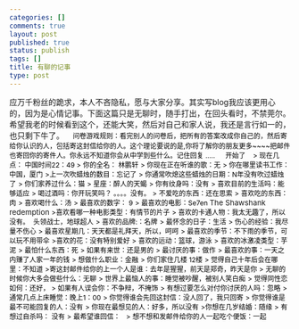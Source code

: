 ```yaml
--- 
categories: []
comments: true
layout: post
published: true
status: publish
tags: []
title: 有聊的记事
type: post
---
```

<div id="msgcns!3725CC0EE38B1F6!2000" class="bvMsg">应万千粉丝的跪求，本人不吝隐私，愿与大家分享。其实写blog我应该更用心的，因为是心情记事。下面这篇只是无聊时，随手打出，在回头看时，不禁莞尔。希望我老的时候看到这个，还能大笑，然后对自己和家人说，我还是言行如一的，也只剩下牛了。
		 
 <span style="color:black;font-size:9pt;">问卷游戏规则：看完别人的问卷后，把所有的答案改成你自己的，然后寄给你认识的人，包括寄这封信给你的人。这个理论要说的是,你将了解你的朋友更多~~~~把邮件也寄回你的寄件人。你永远不知道你会从中学到些什么。记住回复 .....  </span>
		 
 <span style="color:black;font-size:9pt;">开始了    </span>
		<span style="color:black;font-size:9pt;">> 现在几点：
			中国时间22：49 </span>
		<span style="color:black;font-size:9pt;">> 你的全名：
			林鹏轩</span>
		<span style="color:black;font-size:9pt;">> 你现在正在听谁的歌：无</span>
		<span style="color:black;font-size:9pt;">> 你在哪里读书工作：中国，厦门</span>
		<span style="color:black;font-size:9pt;">>上一次吹蜡烛的数目：忘记了</span>
		<span style="color:black;font-size:9pt;">> 你通常吹熄这些蜡烛的日期：N年没有吹过蜡烛了</span>
		<span style="color:black;font-size:9pt;">> 你们家养过什么：猫</span>
		<span style="color:black;font-size:9pt;">> 星座：醉人的天蝎</span>
		<span style="color:black;font-size:9pt;">> 你有纹身吗：没有</span>
		<span style="color:black;font-size:9pt;">> 喜欢目前的生活吗：能够适应</span>
		<span style="color:black;font-size:9pt;">> 喝过酒吗：你开玩笑吗？
			。。。。没有。</span>
		<span style="color:black;font-size:9pt;">> 不爱吃的东西：还在思索</span>
		<span style="color:black;font-size:9pt;">> 喜欢吃的东西：肉</span>
		<span style="color:black;font-size:9pt;">> 喜欢喝什么：汤</span>
		<span style="color:black;font-size:9pt;">> 最喜欢的数字： 9</span>
		<span style="color:black;font-size:9pt;">> 最喜欢的电影：Se7en </span><span style="font-size:10pt;">The Shawshank redemption </span><span style="font-size:12pt;">
			</span><span style="color:black;font-size:9pt;">>喜欢看哪一种电影类型：有情节的片子</span>
		<span style="color:black;font-size:9pt;">> 喜欢的卡通人物：我太无趣了，所以没有。  头领战士，地球超人</span>
		<span style="color:black;font-size:9pt;">> 喜欢的品牌:：名牌</span>
		<span style="color:black;font-size:9pt;">> 最怀念的日子：生活</span>
		<span style="color:black;font-size:9pt;">> 伤心的经验：我尽量不伤心</span>
		<span style="color:black;font-size:9pt;">> 最喜欢星期几：天天都是礼拜天，所以，呵呵</span>
		<span style="color:black;font-size:9pt;">> 最喜欢的季节：不下雨的季节，可以玩不用带伞</span>
		<span style="color:black;font-size:9pt;">>喜欢的花：没有特别爱好</span>
		<span style="color:black;font-size:9pt;">> 喜欢的运动：篮球，游泳</span>
		<span style="color:black;font-size:9pt;">> 喜欢的冰激凌类型：芋泥</span>
		<span style="color:black;font-size:9pt;">> 最怕什么东西：死</span>
		<span style="color:black;font-size:9pt;">> 如果有来世：还是男的</span>
		<span style="color:black;font-size:9pt;">> 最讨厌的事：做作</span>
		<span style="color:black;font-size:9pt;">> 最喜欢的事：一天之内赚了人家一年的钱</span>
		<span style="color:black;font-size:9pt;">> 想做什么职业：金融</span>
		<span style="color:black;font-size:9pt;">> 你们家住几楼 12楼</span>
		<span style="color:black;font-size:9pt;">> 觉得自己十年后会在哪里：不知道</span>
		<span style="color:black;font-size:9pt;">>寄这封邮件给你的上一个人是谁：去年是猩猩，前天是郑奇，昨天是你</span>
		<span style="color:black;font-size:9pt;">> 无聊的时候你大多会做些什么：无聊</span>
		<span style="color:black;font-size:9pt;">> 世界上最恼人的事：睡觉被吵醒，被别人笑白痴</span>
		<span style="color:black;font-size:9pt;">> 觉得同性恋如何：还好，
			</span>
		<span style="color:black;font-size:9pt;">> 如果有人误会你：不争辩，不掩饰</span>
		<span style="color:black;font-size:9pt;">> 有想过要怎么对付你讨厌的人吗：忽略</span>
		<span style="color:black;font-size:9pt;">> 通常几点上床睡觉：晚上1：00</span>
		<span style="color:black;font-size:9pt;">> 你觉得谁会先回这封信：没人回了，我只回寄</span>
		<span style="color:black;font-size:9pt;">> 你觉得谁是最不可能回复的人：没有</span>
		<span style="color:black;font-size:9pt;">> 你现在最想见的人：好多，所以没有</span>
		<span style="color:black;font-size:9pt;">>你想在几岁结婚：随缘</span>
		<span style="color:black;font-size:9pt;">> 有想过自杀吗：
			没有</span>
		<span style="color:black;font-size:9pt;">> 最希望谁回信：  </span>
		<span style="color:black;font-size:9pt;">> 想不想和发邮件给你的人一起吃个便饭：一起</span>
		</div>
